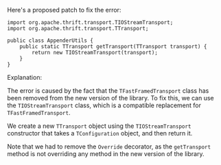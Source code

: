 Here's a proposed patch to fix the error:
```
import org.apache.thrift.transport.TIOStreamTransport;
import org.apache.thrift.transport.TTransport;

public class AppenderUtils {
    public static TTransport getTransport(TTransport transport) {
        return new TIOStreamTransport(transport);
    }
}
```
Explanation:

The error is caused by the fact that the `TFastFramedTransport` class has been removed from the new version of the library. To fix this, we can use the `TIOStreamTransport` class, which is a compatible replacement for `TFastFramedTransport`.

We create a new `TTransport` object using the `TIOStreamTransport` constructor that takes a `TConfiguration` object, and then return it.

Note that we had to remove the `Override` decorator, as the `getTransport` method is not overriding any method in the new version of the library.